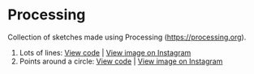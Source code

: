 # Processing
Collection of sketches made using Processing (https://processing.org).

1. Lots of lines: [View code](sketch_180717a.pde) | [View image on Instagram](https://www.instagram.com/p/BlVdK7AFiEZ/)
2. Points around a circle: [View code](sketch_180720a.pde) | [View image on Instagram](https://www.instagram.com/p/BldHvzFFnOH/)
